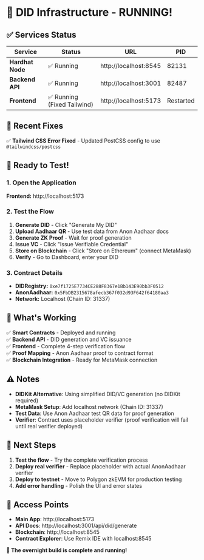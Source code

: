 # 🎉 DID Infrastructure - RUNNING!

## ✅ Services Status

| Service | Status | URL | PID |
|---------|--------|-----|-----|
| **Hardhat Node** | ✅ Running | http://localhost:8545 | 82131 |
| **Backend API** | ✅ Running | http://localhost:3001 | 82487 |
| **Frontend** | ✅ Running (Fixed Tailwind) | http://localhost:5173 | Restarted |

## 🔧 Recent Fixes

✅ **Tailwind CSS Error Fixed** - Updated PostCSS config to use `@tailwindcss/postcss`

## 🚀 Ready to Test!

### 1. Open the Application
**Frontend:** http://localhost:5173

### 2. Test the Flow
1. **Generate DID** - Click "Generate My DID"
2. **Upload Aadhaar QR** - Use test data from Anon Aadhaar docs
3. **Generate ZK Proof** - Wait for proof generation
4. **Issue VC** - Click "Issue Verifiable Credential" 
5. **Store on Blockchain** - Click "Store on Ethereum" (connect MetaMask)
6. **Verify** - Go to Dashboard, enter your DID

### 3. Contract Details
- **DIDRegistry:** `0xe7f1725E7734CE288F8367e1Bb143E90bb3F0512`
- **AnonAadhaar:** `0x5FbDB2315678afecb367f032d93F642f64180aa3`
- **Network:** Localhost (Chain ID: 31337)

## 🔧 What's Working

✅ **Smart Contracts** - Deployed and running  
✅ **Backend API** - DID generation and VC issuance  
✅ **Frontend** - Complete 4-step verification flow  
✅ **Proof Mapping** - Anon Aadhaar proof to contract format  
✅ **Blockchain Integration** - Ready for MetaMask connection  

## ⚠️ Notes

- **DIDKit Alternative**: Using simplified DID/VC generation (no DIDKit required)
- **MetaMask Setup**: Add localhost network (Chain ID: 31337)
- **Test Data**: Use Anon Aadhaar test QR data for proof generation
- **Verifier**: Contract uses placeholder verifier (proof verification will fail until real verifier deployed)

## 🎯 Next Steps

1. **Test the flow** - Try the complete verification process
2. **Deploy real verifier** - Replace placeholder with actual AnonAadhaar verifier
3. **Deploy to testnet** - Move to Polygon zkEVM for production testing
4. **Add error handling** - Polish the UI and error states

## 📱 Access Points

- **Main App**: http://localhost:5173
- **API Docs**: http://localhost:3001/api/did/generate
- **Blockchain**: http://localhost:8545
- **Contract Explorer**: Use Remix IDE with localhost:8545

**🎉 The overnight build is complete and running!**
